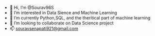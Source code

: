 - 👋 Hi, I’m @Sourav96S
- 👀 I’m interested in Data Sience and Machine Learning
- 🌱 I’m currently Python,SQL, and the theritical part of machine learning
- 💞️ I’m looking to collaborate on Data Science project
- 📫 souravsenapati921@gmail.com

<!---
Sourav96S/Sourav96S is a ✨ special ✨ repository because its `README.md` (this file) appears on your GitHub profile.
You can click the Preview link to take a look at your changes.
--->
